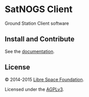 # SatNOGS Client

Ground Station Client software

## Install and Contribute

See the [documentation](http://docs.satnogs.org/client/).

## License

&copy; 2014-2015 [Libre Space Foundation](http://librespacefoundation.org).

Licensed under the [AGPLv3](LICENSE).
